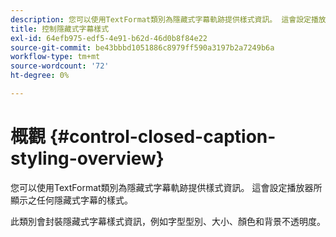 ```yaml
---
description: 您可以使用TextFormat類別為隱藏式字幕軌跡提供樣式資訊。 這會設定播放器所顯示之任何隱藏式字幕的樣式。
title: 控制隱藏式字幕樣式
exl-id: 64efb975-edf5-4e91-b62d-46d0b8f84e22
source-git-commit: be43bbbd1051886c8979ff590a3197b2a7249b6a
workflow-type: tm+mt
source-wordcount: '72'
ht-degree: 0%

---
```


# 概觀 {#control-closed-caption-styling-overview}

您可以使用TextFormat類別為隱藏式字幕軌跡提供樣式資訊。 這會設定播放器所顯示之任何隱藏式字幕的樣式。

此類別會封裝隱藏式字幕樣式資訊，例如字型型別、大小、顏色和背景不透明度。
